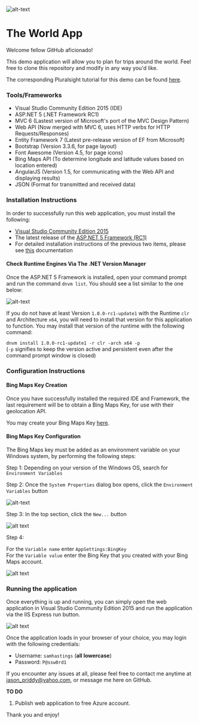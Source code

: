 ![alt-text](http://www.clarity-ventures.com/portals/0/images/resources/dotnetlogo.png "ASP.NET Logo")

# The World App

Welcome fellow GitHub aficionado!

This demo application will allow you to plan for trips around the world.  Feel free to clone this repository and modify in any way you'd like.

The corresponding Pluralsight tutorial for this demo can be found [here](https://app.pluralsight.com/library/courses/aspdotnet-5-ef7-bootstrap-angular-web-app/table-of-contents).

### Tools/Frameworks
* Visual Studio Community Edition 2015 (IDE)
* ASP.NET 5 (.NET Framework RC1)
* MVC 6 (Lastest version of Microsoft's port of the MVC Design Pattern)
* Web API (Now merged with MVC 6, uses HTTP verbs for HTTP Requests/Responses)
* Entity Framework 7 (Latest pre-release version of EF from Microsoft)
* Bootstrap (Version 3.3.6, for page layout)
* Font Awesome (Version 4.5, for page icons)
* Bing Maps API (To determine longitude and latitude values based on location entered)
* AngularJS (Version 1.5, for communicating with the Web API and displaying results)
* JSON (Format for transmitted and received data)

### Installation Instructions

In order to successfully run this web application, you must install the following:
* [Visual Studio Community Edition 2015](https://www.visualstudio.com/en-us/products/visual-studio-community-vs.aspx)
* The latest release of the [ASP.NET 5 Framework (RC1)](https://go.microsoft.com/fwlink/?LinkId=627627)
* For detailed installation instructions of the previous two items, please see [this](http://docs.asp.net/en/latest/getting-started/installing-on-windows.html) documentation

#### Check Runtime Engines Via The .NET Version Manager

Once the ASP.NET 5 Framework is installed, open your command prompt and run the command `dnvm list`.  You should see a list similar to the one below:

![alt-text](http://jasonpriddy.com/images/dnvmlist.png ".NET Version Manager List")

If you do not have at least Version `1.0.0-rc1-update1` with the Runtime `clr` and Architecture `x64`, you will need to install that version for this application to function.  You may install that version of the runtime with the following command:

`dnvm install 1.0.0-rc1-update1 -r clr -arch x64 -p`    
(`-p` signifies to keep the version active and persistent even after the command prompt window is closed)

### Configuration Instructions

#### Bing Maps Key Creation
Once you have successfully installed the required IDE and Framework, the last requirement will be to obtain a Bing Maps Key, for use with their geolocation API.

You may create your Bing Maps Key [here](https://www.bingmapsportal.com/).

#### Bing Maps Key Configuration
The Bing Maps key must be added as an environment variable on your Windows system, by performing the following steps:

Step 1: Depending on your version of the Windows OS, search for `Environment Variables`

Step 2: Once the `System Properties` dialog box opens, click the `Environment Variables` button

![alt-text](http://www.jasonpriddy.com/images/SystemProperties.png "System Properties")

Step 3: In the top section, click the `New...` button

![alt text](http://www.jasonpriddy.com/images/EnvironmentVariables.png "Environment Variables")

Step 4:

For the `Variable name` enter `AppSettings:BingKey`   
For the `Variable value` enter the Bing Key that you created with your Bing Maps account.

![alt text](http://www.jasonpriddy.com/images/EnvironmentVariablesValues.png "Environment Variables Values")

### Running the application

Once everything is up and running, you can simply open the web application in Visual Studio Community Edition 2015 and run the application via the IIS Express run button.

![alt text](http://www.jasonpriddy.com/images/IISExpressButton.png "IIS Express Run Button")

Once the application loads in your browser of your choice, you may login with the following credentials:
* Username: `samhastings` (**all lowercase**)
* Password: `P@ssw0rd1`

If you encounter any issues at all, please feel free to contact me anytime at [jason_priddy@yahoo.com](mailto:jason_priddy@yahoo.com?subject=Help%20with%20TheWorld%20app), or message me here on GitHub.

**TO DO**

1. Publish web application to free Azure account.

Thank you and enjoy!